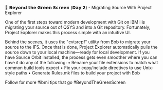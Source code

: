 🚚 𝗕𝗲𝘆𝗼𝗻𝗱 𝘁𝗵𝗲 𝗚𝗿𝗲𝗲𝗻 𝗦𝗰𝗿𝗲𝗲𝗻 (𝗗𝗮𝘆 𝟮) - Migrating Source With Project Explorer

One of the first steps toward modern development with Git on IBM i is migrating your source out of QSYS and into a Git repository. Fortunately, Project Explorer makes this process simple with an intuitive UI.

Behind the scenes, it uses the "cvtsrcpf" utility from Bob to migrate your source to the IFS. Once that is done, Project Explorer automatically pulls the source down to your local machine—ready for local development. If you have Source Orbit installed, the process gets even smoother where you can have it do any of the following:
  • Rename your file extensions to match what common build tools expect
  • Fix your copy/include directives to use Unix-style paths
  • Generate Rules.mk files to build your project with Bob

Follow for more #ibmi tips that go #BeyondTheGreenScreen